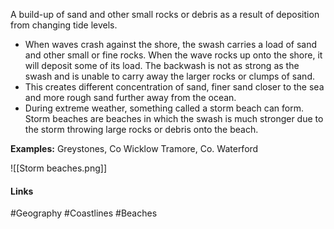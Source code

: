 A build-up of sand and other small rocks or debris as a result of deposition from changing 
tide levels.

- When waves crash against the shore, the swash carries a load of sand and other small or fine rocks. When the wave rocks up onto the shore, it will deposit some of its load. The backwash is not as strong as the swash and is unable to carry away the larger rocks or clumps of sand.
- This creates different concentration of sand, finer sand closer to the sea and more rough sand further away from the ocean.
- During extreme weather, something called a storm beach can form. Storm beaches are beaches in which the swash is much stronger due to the storm throwing large rocks or debris onto the beach.

**Examples:** Greystones, Co Wicklow Tramore, Co. Waterford

![[Storm beaches.png]]

#### Links
#Geography #Coastlines #Beaches